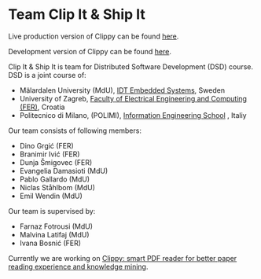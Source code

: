 # Team Clip It & Ship It

Live production version of Clippy can be found [here](https://clippypdf.herokuapp.com).

Development version of Clippy can be found [here](https://clippydev.herokuapp.com).

Clip It & Ship It is team for Distributed Software Development (DSD) course. DSD is a joint course of:

- Mälardalen University (MdU), [IDT Embedded Systems](http://www.es.mdh.se), Sweden
- University of Zagreb, [Faculty of Electrical Engineering and Computing (FER)](https://www.fer.unizg.hr/?), Croatia
- Politecnico di Milano, (POLIMI), [Information Engineering School](http://deepse.dei.polimi.it) , Italiy

Our team consists of following members:
- Dino Grgić (FER)
- Branimir Ivić (FER)
- Dunja Šmigovec (FER)
- Evangelia Damasioti (MdU)
- Pablo Gallardo (MdU)
- Niclas Ståhlbom (MdU)
- Emil Wendin (MdU)

Our team is supervised by:
- Farnaz Fotrousi (MdU)
- Malvina Latifaj (MdU)
- Ivana Bosnić (FER)

Currently we are working on [Clippy: smart PDF reader for better paper reading experience and knowledge mining](https://conf.researchr.org/track/icse-2023/icse-2023-score-2023#clippy:-smart-pdf-reader-for-better-paper-reading-experience-and-knowledge-mining).
